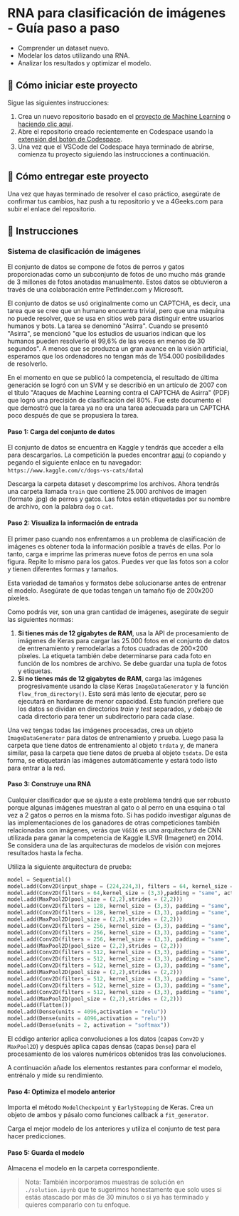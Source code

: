 <!-- hide -->
# RNA para clasificación de imágenes - Guía paso a paso
<!-- endhide -->

- Comprender un dataset nuevo.
- Modelar los datos utilizando una RNA.
- Analizar los resultados y optimizar el modelo.

<how-to-start>
  
## 🌱 Cómo iniciar este proyecto

Sigue las siguientes instrucciones:

1. Crea un nuevo repositorio basado en el [proyecto de Machine Learning](https://github.com/4GeeksAcademy/machine-learning-python-template) o [haciendo clic aquí](https://github.com/4GeeksAcademy/machine-learning-python-template/generate).
2. Abre el repositorio creado recientemente en Codespace usando la [extensión del botón de Codespace](https://docs.github.com/en/codespaces/developing-in-codespaces/creating-a-codespace-for-a-repository#creating-a-codespace-for-a-repository).
3. Una vez que el VSCode del Codespace haya terminado de abrirse, comienza tu proyecto siguiendo las instrucciones a continuación.

</how-to-start>

## 🚛 Cómo entregar este proyecto

Una vez que hayas terminado de resolver el caso práctico, asegúrate de confirmar tus cambios, haz push a tu repositorio y ve a 4Geeks.com para subir el enlace del repositorio.

## 📝 Instrucciones

### Sistema de clasificación de imágenes

El conjunto de datos se compone de fotos de perros y gatos proporcionadas como un subconjunto de fotos de uno mucho más grande de 3 millones de fotos anotadas manualmente. Estos datos se obtuvieron a través de una colaboración entre Petfinder.com y Microsoft.

El conjunto de datos se usó originalmente como un CAPTCHA, es decir, una tarea que se cree que un humano encuentra trivial, pero que una máquina no puede resolver, que se usa en sitios web para distinguir entre usuarios humanos y bots. La tarea se denominó "Asirra". Cuando se presentó "Asirra", se mencionó "que los estudios de usuarios indican que los humanos pueden resolverlo el 99,6% de las veces en menos de 30 segundos". A menos que se produzca un gran avance en la visión artificial, esperamos que los ordenadores no tengan más de 1/54.000 posibilidades de resolverlo.

En el momento en que se publicó la competencia, el resultado de última generación se logró con un SVM y se describió en un artículo de 2007 con el título "Ataques de Machine Learning contra el CAPTCHA de Asirra" (PDF) que logró una precisión de clasificación del 80%. Fue este documento el que demostró que la tarea ya no era una tarea adecuada para un CAPTCHA poco después de que se propusiera la tarea.

#### Paso 1: Carga del conjunto de datos

El conjunto de datos se encuentra en Kaggle y tendrás que acceder a ella para descargarlos. La competición la puedes encontrar [aquí](https://www.kaggle.com/c/dogs-vs-cats/data) (o copiando y pegando el siguiente enlace en tu navegador: `https://www.kaggle.com/c/dogs-vs-cats/data`)

Descarga la carpeta dataset y descomprime los archivos. Ahora tendrás una carpeta llamada `train` que contiene 25.000 archivos de imagen (formato .jpg) de perros y gatos. Las fotos están etiquetadas por su nombre de archivo, con la palabra `dog` o `cat`.

#### Paso 2: Visualiza la información de entrada

El primer paso cuando nos enfrentamos a un problema de clasificación de imágenes es obtener toda la información posible a través de ellas. Por lo tanto, carga e imprime las primeras nueve fotos de perros en una sola figura. Repite lo mismo para los gatos. Puedes ver que las fotos son a color y tienen diferentes formas y tamaños.

Esta variedad de tamaños y formatos debe solucionarse antes de entrenar el modelo. Asegúrate de que todas tengan un tamaño fijo de 200x200 píxeles.

Como podrás ver, son una gran cantidad de imágenes, asegúrate de seguir las siguientes normas:

1. **Si tienes más de 12 gigabytes de RAM**, usa la API de procesamiento de imágenes de Keras para cargar las 25.000 fotos en el conjunto de datos de entrenamiento y remodelarlas a fotos cuadradas de 200×200 píxeles. La etiqueta también debe determinarse para cada foto en función de los nombres de archivo. Se debe guardar una tupla de fotos y etiquetas.
2. **Si no tienes más de 12 gigabytes de RAM**, carga las imágenes progresivamente usando la clase Keras `ImageDataGenerator` y la función `flow_from_directory()`. Esto será más lento de ejecutar, pero se ejecutará en hardware de menor capacidad. Esta función prefiere que los datos se dividan en directorios *train* y *test* separados, y debajo de cada directorio para tener un subdirectorio para cada clase.

Una vez tengas todas las imágenes procesadas, crea un objeto `ImageDataGenerator` para datos de entrenamiento y prueba. Luego pasa la carpeta que tiene datos de entrenamiento al objeto `trdata` y, de manera similar, pasa la carpeta que tiene datos de prueba al objeto `tsdata`. De esta forma, se etiquetarán las imágenes automáticamente y estará todo listo para entrar a la red.

#### Paso 3: Construye una RNA

Cualquier clasificador que se ajuste a este problema tendrá que ser robusto porque algunas imágenes muestran al gato o al perro en una esquina o tal vez a 2 gatos o perros en la misma foto. Si has podido investigar algunas de las implementaciones de los ganadores de otras competiciones también relacionadas con imágenes, verás que `VGG16` es una arquitectura de CNN utilizada para ganar la competencia de Kaggle ILSVR (Imagenet) en 2014. Se considera una de las arquitecturas de modelos de visión con mejores resultados hasta la fecha.

Utiliza la siguiente arquitectura de prueba:

```py
model = Sequential()
model.add(Conv2D(input_shape = (224,224,3), filters = 64, kernel_size = (3,3), padding = "same", activation = "relu"))
model.add(Conv2D(filters = 64,kernel_size = (3,3),padding = "same", activation = "relu"))
model.add(MaxPool2D(pool_size = (2,2),strides = (2,2)))
model.add(Conv2D(filters = 128, kernel_size = (3,3), padding = "same", activation = "relu"))
model.add(Conv2D(filters = 128, kernel_size = (3,3), padding = "same", activation = "relu"))
model.add(MaxPool2D(pool_size = (2,2),strides = (2,2)))
model.add(Conv2D(filters = 256, kernel_size = (3,3), padding = "same", activation = "relu"))
model.add(Conv2D(filters = 256, kernel_size = (3,3), padding = "same", activation = "relu"))
model.add(Conv2D(filters = 256, kernel_size = (3,3), padding = "same", activation = "relu"))
model.add(MaxPool2D(pool_size = (2,2),strides = (2,2)))
model.add(Conv2D(filters = 512, kernel_size = (3,3), padding = "same", activation = "relu"))
model.add(Conv2D(filters = 512, kernel_size = (3,3), padding = "same", activation = "relu"))
model.add(Conv2D(filters = 512, kernel_size = (3,3), padding = "same", activation = "relu"))
model.add(MaxPool2D(pool_size = (2,2),strides = (2,2)))
model.add(Conv2D(filters = 512, kernel_size = (3,3), padding = "same", activation = "relu"))
model.add(Conv2D(filters = 512, kernel_size = (3,3), padding = "same", activation = "relu"))
model.add(Conv2D(filters = 512, kernel_size = (3,3), padding = "same", activation = "relu"))
model.add(MaxPool2D(pool_size = (2,2),strides = (2,2)))
model.add(Flatten())
model.add(Dense(units = 4096,activation = "relu"))
model.add(Dense(units = 4096,activation = "relu"))
model.add(Dense(units = 2, activation = "softmax"))
```

El código anterior aplica convoluciones a los datos (capas `Conv2D` y `MaxPool2D`) y después aplica capas densas (capas `Dense`) para el procesamiento de los valores numéricos obtenidos tras las convoluciones.

A continuación añade los elementos restantes para conformar el modelo, entrénalo y mide su rendimiento.

#### Paso 4: Optimiza el modelo anterior

Importa el método `ModelCheckpoint` y `EarlyStopping` de Keras. Crea un objeto de ambos y pásalo como funciones callback a `fit_generator`.

Carga el mejor modelo de los anteriores y utiliza el conjunto de test para hacer predicciones.

#### Paso 5: Guarda el modelo

Almacena el modelo en la carpeta correspondiente.

> Nota: También incorporamos muestras de solución en `./solution.ipynb` que te sugerimos honestamente que solo uses si estás atascado por más de 30 minutos o si ya has terminado y quieres compararlo con tu enfoque.
